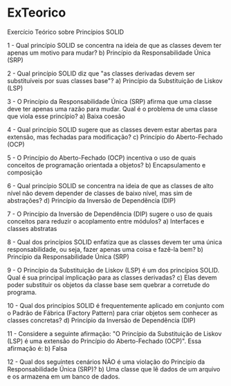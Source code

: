 # ExTeorico

Exercício Teórico sobre Princípios SOLID

1 - Qual princípio SOLID se concentra na ideia de que as classes devem ter apenas um motivo para mudar?
b) Princípio da Responsabilidade Única (SRP)

2 - Qual princípio SOLID diz que "as classes derivadas devem ser substituíveis por suas classes base"?
a) Princípio da Substituição de Liskov (LSP)

3 - O Princípio da Responsabilidade Única (SRP) afirma que uma classe deve ter apenas uma razão para mudar. Qual é o problema de uma classe que viola esse princípio?
a) Baixa coesão

4 - Qual princípio SOLID sugere que as classes devem estar abertas para extensão, mas fechadas para modificação?
c) Princípio do Aberto-Fechado (OCP)

5 - O Princípio do Aberto-Fechado (OCP) incentiva o uso de quais conceitos de programação orientada a objetos?
b) Encapsulamento e composição

6 - Qual princípio SOLID se concentra na ideia de que as classes de alto nível não devem depender de classes de baixo nível, mas sim de abstrações?
d) Princípio da Inversão de Dependência (DIP)

7 - O Princípio da Inversão de Dependência (DIP) sugere o uso de quais conceitos para reduzir o acoplamento entre módulos?
a) Interfaces e classes abstratas

8 - Qual dos princípios SOLID enfatiza que as classes devem ter uma única responsabilidade, ou seja, fazer apenas uma coisa e fazê-la bem?
b) Princípio da Responsabilidade Única (SRP)

9 - O Princípio da Substituição de Liskov (LSP) é um dos princípios SOLID. Qual é sua principal implicação para as classes derivadas?
c) Elas devem poder substituir os objetos da classe base sem quebrar a corretude do programa.

10 - Qual dos princípios SOLID é frequentemente aplicado em conjunto com o Padrão de Fábrica (Factory Pattern) para criar objetos sem conhecer as classes concretas?
d) Princípio da Inversão de Dependência (DIP)

11 - Considere a seguinte afirmação: "O Princípio da Substituição de Liskov (LSP) é uma extensão do Princípio do Aberto-Fechado (OCP)". Essa afirmação é:
b) Falsa

12 - Qual dos seguintes cenários NÃO é uma violação do Princípio da Responsabilidade Única (SRP)?
b) Uma classe que lê dados de um arquivo e os armazena em um banco de dados.
